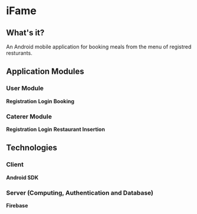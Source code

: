 # iFame

## What's it?
An Android mobile application for booking meals from the menu of registred resturants.

## Application Modules

### User Module
**Registration**
**Login**
**Booking**

### Caterer Module
**Registration**
**Login**
**Restaurant Insertion**

## Technologies

### Client
**Android SDK**

### Server (Computing, Authentication and Database)
**Firebase**
